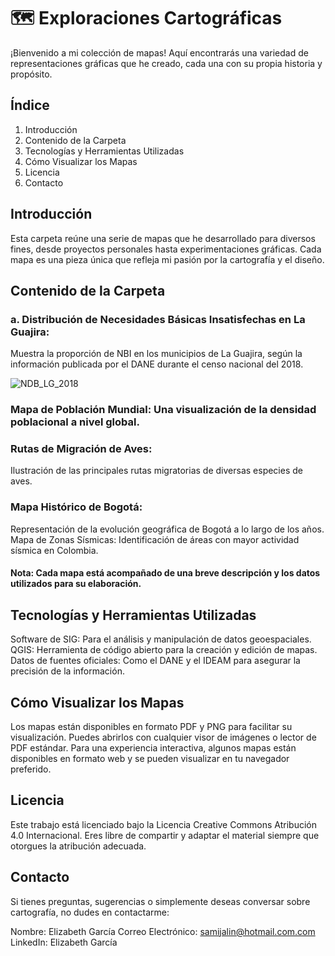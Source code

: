 # 🗺️ Exploraciones Cartográficas

¡Bienvenido a mi colección de mapas! Aquí encontrarás una variedad de representaciones gráficas que he creado, cada una con su propia historia y propósito.

## Índice
1. Introducción
2. Contenido de la Carpeta
3. Tecnologías y Herramientas Utilizadas
4. Cómo Visualizar los Mapas
5. Licencia
6. Contacto

## Introducción

Esta carpeta reúne una serie de mapas que he desarrollado para diversos fines, desde proyectos personales hasta experimentaciones gráficas. Cada mapa es una pieza única que refleja mi pasión por la cartografía y el diseño.

## Contenido de la Carpeta
### a. Distribución de Necesidades Básicas Insatisfechas  en La Guajira:
Muestra la proporción de NBI en los municipios de La Guajira, según la información publicada por el DANE durante el censo nacional del 2018.

![NDB_LG_2018](ruta/relativa/a/tu/imagen.jpg)


### Mapa de Población Mundial: Una visualización de la densidad poblacional a nivel global.
### Rutas de Migración de Aves:
Ilustración de las principales rutas migratorias de diversas especies de aves.
### Mapa Histórico de Bogotá:
Representación de la evolución geográfica de Bogotá a lo largo de los años.
Mapa de Zonas Sísmicas: Identificación de áreas con mayor actividad sísmica en Colombia.

#### Nota: Cada mapa está acompañado de una breve descripción y los datos utilizados para su elaboración.

## Tecnologías y Herramientas Utilizadas

Software de SIG: Para el análisis y manipulación de datos geoespaciales.
QGIS: Herramienta de código abierto para la creación y edición de mapas.
Datos de fuentes oficiales: Como el DANE y el IDEAM para asegurar la precisión de la información.

## Cómo Visualizar los Mapas
Los mapas están disponibles en formato PDF y PNG para facilitar su visualización. Puedes abrirlos con cualquier visor de imágenes o lector de PDF estándar. Para una experiencia interactiva, algunos mapas están disponibles en formato web y se pueden visualizar en tu navegador preferido.

## Licencia
Este trabajo está licenciado bajo la Licencia Creative Commons Atribución 4.0 Internacional. Eres libre de compartir y adaptar el material siempre que otorgues la atribución adecuada.

## Contacto
Si tienes preguntas, sugerencias o simplemente deseas conversar sobre cartografía, no dudes en contactarme:

Nombre: Elizabeth García
Correo Electrónico: samijalin@hotmail.com.com
LinkedIn: Elizabeth García
